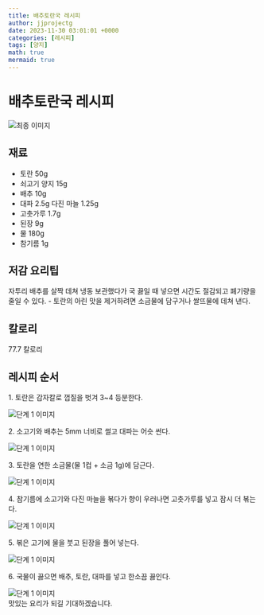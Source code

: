 ```yaml
---
title: 배추토란국 레시피
author: jjprojectg
date: 2023-11-30 03:01:01 +0000
categories: [레시피]
tags: [양지]
math: true
mermaid: true
---
```

<meta name="og:type" content="website"/>
<meta charset="UTF-8"/>
<div class="header">
  <h1>배추토란국 레시피</h1>
</div>

<div class="container my-4">
  <div class="row">
    <div class="col-12 col-md-6">
      <div class="recipe-image">
        <img src="http://www.foodsafetykorea.go.kr/uploadimg/20141118/20141118101941_1416273581628.jpg" class="step-image" alt="최종 이미지"/>
      </div>
    </div>
    <div class="col-12 col-md-6">
      <div class="ingredients">
        <h2>재료</h2>
        <ul class="card">
          <li> 토란 50g </li>
          <li>  쇠고기 양지 15g </li>
          <li>  배추 10g </li>
          <li>  대파 2.5g 다진 마늘 1.25g </li>
          <li>  고춧가루 1.7g </li>
          <li>  된장 9g </li>
          <li>  물 180g </li>
          <li>  참기름 1g </li>
</ul>
      </div>
    </div>
    <div class="col-12 col-md-6">
      <div class="ingredients">
        <h2>저감 요리팁</h2>
        <div class="card"> 
          <p>
            자투리 배추를 살짝 데쳐 냉동 보관했다가 국 끓일 때 넣으면 시간도 절감되고 폐기량을 줄일 수 있다. - 토란의 아린 맛을 제거하려면 소금물에 담구거나 쌀뜨물에 데쳐 낸다.
          </p>
        </div>
      </div>
      <div class="ingredients">
        <h2>칼로리</h2>
        <div class="card"> 
          <p>
            77.7 칼로리
          </p>
        </div>
      </div>
    </div>
  </div>

  <h2 class="my-4">레시피 순서</h2>
  <div class="card recipe-card">
    <div class="card-body recipe-step">
      <p class="card-text step-description">1. 토란은 감자칼로 껍질을 벗겨 3~4 등분한다.</p>
      <img src="http://www.foodsafetykorea.go.kr/uploadimg/cook/709-1.jpg" alt="단계 1 이미지" class="step-image"/>
    </div>
  </div>
  <div class="card recipe-card">
    <div class="card-body recipe-step">
      <p class="card-text step-description">2. 소고기와 배추는 5mm 너비로 썰고 대파는 어슷 썬다.</p>
      <img src="http://www.foodsafetykorea.go.kr/uploadimg/cook/709-2.jpg" alt="단계 1 이미지" class="step-image"/>
    </div>
  </div>
  <div class="card recipe-card">
    <div class="card-body recipe-step">
      <p class="card-text step-description">3. 토란을 연한 소금물(물 1컵 + 소금 1g)에 담근다.</p>
      <img src="http://www.foodsafetykorea.go.kr/uploadimg/cook/709-3.jpg" alt="단계 1 이미지" class="step-image"/>
    </div>
  </div>
  <div class="card recipe-card">
    <div class="card-body recipe-step">
      <p class="card-text step-description">4. 참기름에 소고기와 다진 마늘을 볶다가 향이 우러나면 고춧가루를 넣고 잠시 더 볶는다.</p>
      <img src="http://www.foodsafetykorea.go.kr/uploadimg/cook/709-4.jpg" alt="단계 1 이미지" class="step-image"/>
    </div>
  </div>
  <div class="card recipe-card">
    <div class="card-body recipe-step">
      <p class="card-text step-description">5. 볶은 고기에 물을 붓고 된장을 풀어 넣는다.</p>
      <img src="http://www.foodsafetykorea.go.kr/uploadimg/cook/709-5.jpg" alt="단계 1 이미지" class="step-image"/>
    </div>
  </div>
  <div class="card recipe-card">
    <div class="card-body recipe-step">
      <p class="card-text step-description">6. 국물이 끓으면 배추, 토란, 대파를 넣고 한소끔 끓인다.</p>
      <img src="http://www.foodsafetykorea.go.kr/uploadimg/cook/709-6.jpg" alt="단계 1 이미지" class="step-image"/>
    </div>
  </div>

</div>
맛있는 요리가 되길 기대하겠습니다.
